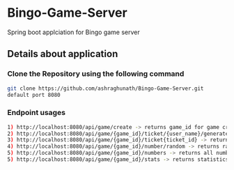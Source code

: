 # Bingo-Game-Server
Spring boot applciation for Bingo game server

## Details about application

### Clone the Repository using the following command
```bash
git clone https://github.com/ashraghunath/Bingo-Game-Server.git
default port 8080
```
### Endpoint usages
```bash
1) http://localhost:8080/api/game/create -> returns game_id for game created 
2) http://localhost:8080/api/game/{game_id}/ticket/{user_name}/generate -> generates 5*5 bingo ticket for user_name and returns ticket_id
3) http://localhost:8080/api/game/{game_id}/ticket{ticket_id} -> returns HTML ticket for ticket_id in game with ID game_id.
4) http://localhost:8080/api/game/{game_id}/number/random -> returns random number from 5*5 bingo ticket without duplicates.
5) http://localhost:8080/api/game/{game_id}/numbers -> returns all numbers picked for game using 4).
5) http://localhost:8080/api/game/{game_id}/stats -> returns statistics of game with ID game_id
 ```
